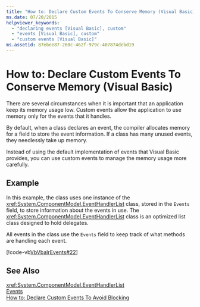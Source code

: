 ```yaml
---
title: "How to: Declare Custom Events To Conserve Memory (Visual Basic)"
ms.date: 07/20/2015
helpviewer_keywords: 
  - "declaring events [Visual Basic], custom"
  - "events [Visual Basic], custom"
  - "custom events [Visual Basic]"
ms.assetid: 87ebee87-260c-462f-979c-407874debd19
---
```

# How to: Declare Custom Events To Conserve Memory (Visual Basic)
There are several circumstances when it is important that an application keep its memory usage low. Custom events allow the application to use memory only for the events that it handles.  
  
 By default, when a class declares an event, the compiler allocates memory for a field to store the event information. If a class has many unused events, they needlessly take up memory.  
  
 Instead of using the default implementation of events that Visual Basic provides, you can use custom events to manage the memory usage more carefully.  
  
## Example  
 In this example, the class uses one instance of the <xref:System.ComponentModel.EventHandlerList> class, stored in the `Events` field, to store information about the events in use. The <xref:System.ComponentModel.EventHandlerList> class is an optimized list class designed to hold delegates.  
  
 All events in the class use the `Events` field to keep track of what methods are handling each event.  
  
 [!code-vb[VbVbalrEvents#22](../../../../visual-basic/language-reference/statements/codesnippet/VisualBasic/how-to-declare-custom-events-to-conserve-memory_1.vb)]  
  
## See Also  
 <xref:System.ComponentModel.EventHandlerList>  
 [Events](../../../../visual-basic/programming-guide/language-features/events/index.md)  
 [How to: Declare Custom Events To Avoid Blocking](../../../../visual-basic/programming-guide/language-features/events/how-to-declare-custom-events-to-avoid-blocking.md)
